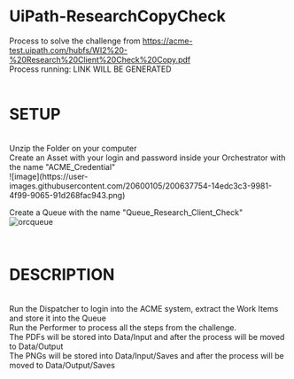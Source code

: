 # UiPath-ResearchCopyCheck
Process to solve the challenge from https://acme-test.uipath.com/hubfs/WI2%20-%20Research%20Client%20Check%20Copy.pdf
<br>
Process running: LINK WILL BE GENERATED
<br><br>
<h1>SETUP</h1><br>
Unzip the Folder on your computer<br>
Create an Asset with your login and password inside your Orchestrator with the name "ACME_Credential"<br>
![image](https://user-images.githubusercontent.com/20600105/200637754-14edc3c3-9981-4f99-9065-91d268fac943.png)

Create a Queue with the name "Queue_Research_Client_Check"<br>
![orcqueue](https://user-images.githubusercontent.com/20600105/200640288-5b5c88a9-2156-4f42-a326-0cde75da3764.png)

<br>
<h1>DESCRIPTION</h1><br>
Run the Dispatcher to login into the ACME system, extract the Work Items and store it into the Queue<br>
Run the Performer to process all the steps from the challenge.<br>
The PDFs will be stored into Data/Input and after the process will be moved to Data/Output<br>
The PNGs will be stored into Data/Input/Saves and after the process will be moved to Data/Output/Saves
